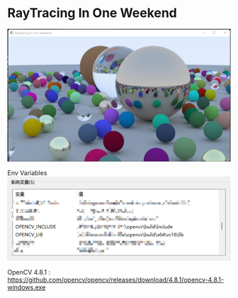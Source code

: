 # RayTracing In One Weekend

![img](./ray_tracing_in_one_weekend.png)

Env Variables
![img](./Env.png)

OpenCV 4.8.1 : https://github.com/opencv/opencv/releases/download/4.8.1/opencv-4.8.1-windows.exe